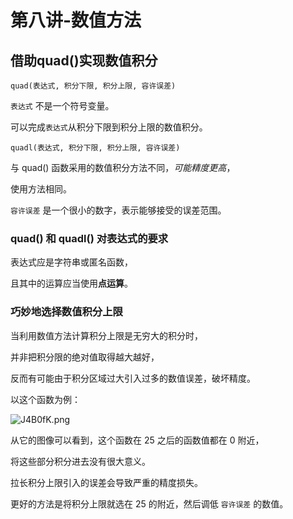 # 第八讲-数值方法
## 借助quad()实现数值积分
`quad(表达式, 积分下限, 积分上限, 容许误差)`

`表达式` 不是一个符号变量。

可以完成`表达式`从积分下限到积分上限的数值积分。

`quadl(表达式, 积分下限, 积分上限, 容许误差)`

与 quad() 函数采用的数值积分方法不同，*可能精度更高*，

使用方法相同。

`容许误差` 是一个很小的数字，表示能够接受的误差范围。
### quad() 和 quadl() 对表达式的要求
表达式应是字符串或匿名函数，

且其中的运算应当使用**点运算**。
### 巧妙地选择数值积分上限
当利用数值方法计算积分上限是无穷大的积分时，

并非把积分限的绝对值取得越大越好，

反而有可能由于积分区域过大引入过多的数值误差，破坏精度。

以这个函数为例：

![J4B0fK.png](https://s1.ax1x.com/2020/04/28/J4B0fK.png)

从它的图像可以看到，这个函数在 25 之后的函数值都在 0 附近，

将这些部分积分进去没有很大意义。

拉长积分上限引入的误差会导致严重的精度损失。

更好的方法是将积分上限就选在 25 的附近，然后调低 `容许误差` 的数值。
